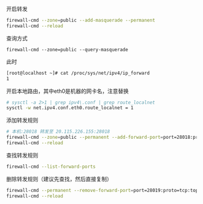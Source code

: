 开启转发

```bash
firewall-cmd --zone=public --add-masquerade --permanent
firewall-cmd --reload
```

查询方式

```
firewall-cmd --zone=public --query-masquerade
```

此时

```bash
[root@localhost ~]# cat /proc/sys/net/ipv4/ip_forward
1
```

开启本地路由，其中eth0是机器的网卡名，注意替换

```bash
# sysctl -a 2>1 | grep ipv4\.conf | grep route_localnet
sysctl -w net.ipv4.conf.eth0.route_localnet = 1
```

添加转发规则

```bash
# 本机:28018 转发至 20.115.226.155:28018
firewall-cmd --zone=public --permanent --add-forward-port=port=28018:proto=tcp:toport=28018:toaddr=20.115.226.155
firewall-cmd --reload
```

查找转发规则

```bash
firewall-cmd --list-forward-ports
```

删除转发规则（建议先查找，然后直接复制）

```bash
firewall-cmd --permanent --remove-forward-port=port=28019:proto=tcp:toport=28018:toaddr=20.115.226.155
firewall-cmd --reload
```

